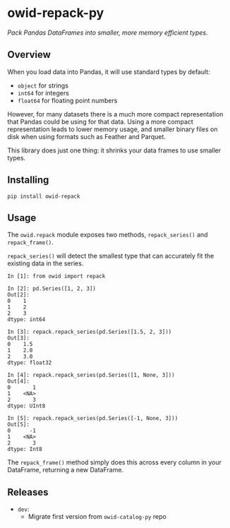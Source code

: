 # owid-repack-py

_Pack Pandas DataFrames into smaller, more memory efficient types._

## Overview

When you load data into Pandas, it will use standard types by default:

- `object` for strings
- `int64` for integers
- `float64` for floating point numbers

However, for many datasets there is a much more compact representation that Pandas could be using for that data. Using a more compact representation leads to lower memory usage, and smaller binary files on disk when using formats such as Feather and Parquet.

This library does just one thing: it shrinks your data frames to use smaller types.

## Installing

`pip install owid-repack`

## Usage

The `owid.repack` module exposes two methods, `repack_series()` and `repack_frame()`.

`repack_series()` will detect the smallest type that can accurately fit the existing data in the series.

```ipython
In [1]: from owid import repack

In [2]: pd.Series([1, 2, 3])
Out[2]:
0    1
1    2
2    3
dtype: int64

In [3]: repack.repack_series(pd.Series([1.5, 2, 3]))
Out[3]:
0    1.5
1    2.0
2    3.0
dtype: float32

In [4]: repack.repack_series(pd.Series([1, None, 3]))
Out[4]:
0       1
1    <NA>
2       3
dtype: UInt8

In [5]: repack.repack_series(pd.Series([-1, None, 3]))
Out[5]:
0      -1
1    <NA>
2       3
dtype: Int8
```

The `repack_frame()` method simply does this across every column in your DataFrame, returning a new DataFrame.

## Releases

- `dev`:
  - Migrate first version from `owid-catalog-py` repo
